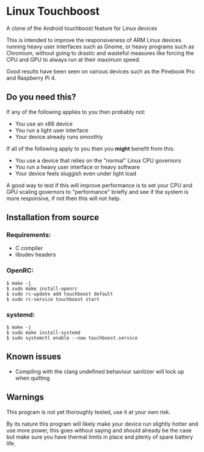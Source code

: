 # Linux Touchboost
A clone of the Android touchboost feature for Linux devices

This is intended to improve the responsiveness of ARM Linux devices running heavy user interfaces such as Gnome, or heavy programs such as Chromium, without going to drastic and wasteful measures like forcing the CPU and GPU to always run at their maximum speed.

Good results have been seen on various devices such as the Pinebook Pro and Raspberry Pi 4.

## Do you need this?
If any of the following applies to you then probably not:
- You use an x86 device
- You run a light user interface
- Your device already runs smoothly

If all of the following apply to you then you **might** benefit from this:
- You use a device that relies on the "normal" Linux CPU governors
- You run a heavy user interface or heavy software
- Your device feels sluggish even under light load

A good way to test if this will improve performance is to set your CPU and GPU scaling governors to "performance" briefly and see if the system is more responsive, if not then this will not help.

## Installation from source
### Requirements:
- C compiler
- libudev headers

### OpenRC:
```
$ make -j
$ sudo make install-openrc
$ sudo rc-update add touchboost default
$ sudo rc-service touchboost start
```
### systemd:
```
$ make -j
$ sudo make install-systemd
$ sudo systemctl enable --now touchboost.service
```

## Known issues
- Compiling with the clang undefined behaviour sanitizer will lock up when quitting

## Warnings
This program is not yet thoroughly tested, use it at your own risk.

By its nature this program will likely make your device run slightly hotter and use more power, this goes without saying and should already be the case but make sure you have thermal limits in place and plenty of spare battery life.
